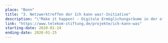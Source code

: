 ```yaml
---
place: "Bonn"
title: "3. Netzwerktreffen der Ich kann was!-Initiative"
description: "\"Make it happen! - Digitale Ermöglichungsräume in der offenen Kinder- und Jugendarbeit\" - Unter diesem Motto findet das 3. Netzwerkstreffen der Ich kann was!-Initiative der Telekom Stiftung statt auf dem die senseBox sowohl im Gadget Garden als auch mit einer BarCamp Session vertreten ist."
link: "https://www.telekom-stiftung.de/projekte/ich-kann-was"
starting-date: 2020-01-24
ending-date: 2020-01-25
---
```


